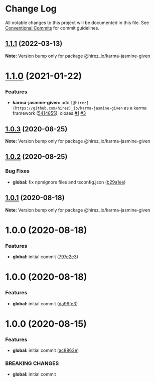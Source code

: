 # Change Log

All notable changes to this project will be documented in this file.
See [Conventional Commits](https://conventionalcommits.org) for commit guidelines.

## [1.1.1](https://github.com/hirezio/given/compare/@hirez_io/karma-jasmine-given@1.1.0...@hirez_io/karma-jasmine-given@1.1.1) (2022-03-13)

**Note:** Version bump only for package @hirez_io/karma-jasmine-given





# [1.1.0](https://github.com/hirezio/given/compare/@hirez_io/karma-jasmine-given@1.0.3...@hirez_io/karma-jasmine-given@1.1.0) (2021-01-22)


### Features

* **karma-jasmine-given:** add `[@hirez](https://github.com/hirez)_io/karma-jasmine-given` as a karma framework ([5414855](https://github.com/hirezio/given/commit/5414855e73281bb965b0a6cf993066bf28888017)), closes [#1](https://github.com/hirezio/given/issues/1) [#3](https://github.com/hirezio/given/issues/3)





## [1.0.3](https://github.com/hirezio/given/compare/@hirez_io/karma-jasmine-given@1.0.2...@hirez_io/karma-jasmine-given@1.0.3) (2020-08-25)

**Note:** Version bump only for package @hirez_io/karma-jasmine-given





## [1.0.2](https://github.com/hirezio/given/compare/@hirez_io/karma-jasmine-given@1.0.1...@hirez_io/karma-jasmine-given@1.0.2) (2020-08-25)


### Bug Fixes

* **global:** fix npmignore files and tsconfig.json ([b29a1ee](https://github.com/hirezio/given/commit/b29a1eeaa5739f93f4d5120477f7bcd23a60a121))





## [1.0.1](https://github.com/hirezio/given/compare/@hirez_io/karma-jasmine-given@1.0.0...@hirez_io/karma-jasmine-given@1.0.1) (2020-08-18)

**Note:** Version bump only for package @hirez_io/karma-jasmine-given





# 1.0.0 (2020-08-18)

### Features

- **global:** initial commit ([797e2e3](https://github.com/hirezio/given/commit/797e2e373e23bfeeeaa669921aa7c047f6ee8d9c))

# 1.0.0 (2020-08-18)

### Features

- **global:** initial commit ([da99fe3](https://github.com/hirezio/given/commit/da99fe30c4021cd6534692d33555b2165970351e))

# 1.0.0 (2020-08-15)

### Features

- **global:** initial commit ([ac8863e](https://github.com/hirezio/given/commit/ac8863e91f8fc10f7437a9afa5a05c5dfd19fd74))

### BREAKING CHANGES

- **global:** initial commit
